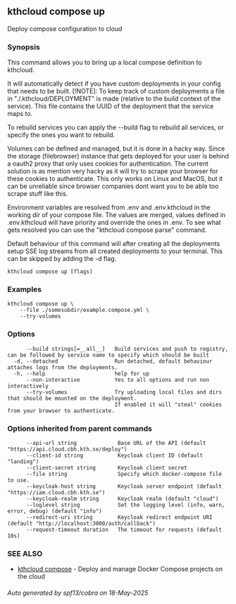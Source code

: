 ## kthcloud compose up

Deploy compose configuration to cloud

### Synopsis


This command allows you to bring up a local compose definition to kthcloud.

It will automatically detect if you have custom deployments in your config that needs to be built.
[!NOTE]: To keep track of custom deployments a file in "./.kthcloud/DEPLOYMENT" is made (relative to the build context of the service). This file contains the UUID of the deployment that the service maps to.

To rebuild services you can apply the --build flag to rebuild all services, or specify the ones you want to rebuild.

Volumes can be defined and managed, but it is done in a hacky way. Since the storage (filebrowser) instance that gets deployed for your user is behind a oauth2 proxy that only uses cookies for authentication. The current solution is as mention very hacky as it will try to scrape your browser for these cookies to authenticate. This only works on Linux and MacOS, but it can be unreliable since browser companies dont want you to be able too scrape stuff like this.

Environment variables are resolved from .env and .env.kthcloud in the working dir of your compose file. The values are merged, values defined in .env.kthcloud will have priority and override the ones in .env. To see what gets resolved you can use the "kthcloud compose parse" command.

Default behaviour of this command will after creating all the deployments setup SSE log streams from all created deployments to your terminal. This can be skipped by adding the -d flag.

```
kthcloud compose up [flags]
```

### Examples

```
kthcloud compose up \
	--file ./somesubdir/example.compose.yml \
	--try-volumes
```

### Options

```
      --build strings[=__all__]   Build services and push to registry, can be followed by service name to specify which should be built
  -d, --detached                  Run detached, default behaviour attaches logs from the deployments.
  -h, --help                      help for up
      --non-interactive           Yes to all options and run non interactively
      --try-volumes               Try uploading local files and dirs that should be mounted on the deployment.
                                  If enabled it will "steal" cookies from your browser to authenticate.
```

### Options inherited from parent commands

```
      --api-url string             Base URL of the API (default "https://api.cloud.cbh.kth.se/deploy")
      --client-id string           Keycloak client ID (default "landing")
      --client-secret string       Keycloak client secret
      --file string                Specify which docker-compose file to use.
      --keycloak-host string       Keycloak server endpoint (default "https://iam.cloud.cbh.kth.se")
      --keycloak-realm string      Keycloak realm (default "cloud")
      --loglevel string            Set the logging level (info, warn, error, debug) (default "info")
      --redirect-uri string        Keycloak redirect endpoint URI (default "http://localhost:3000/auth/callback")
      --request-timeout duration   The timeout for requests (default 10s)
```

### SEE ALSO

* [kthcloud compose](kthcloud_compose.md)	 - Deploy and manage Docker Compose projects on the cloud

###### Auto generated by spf13/cobra on 18-May-2025
